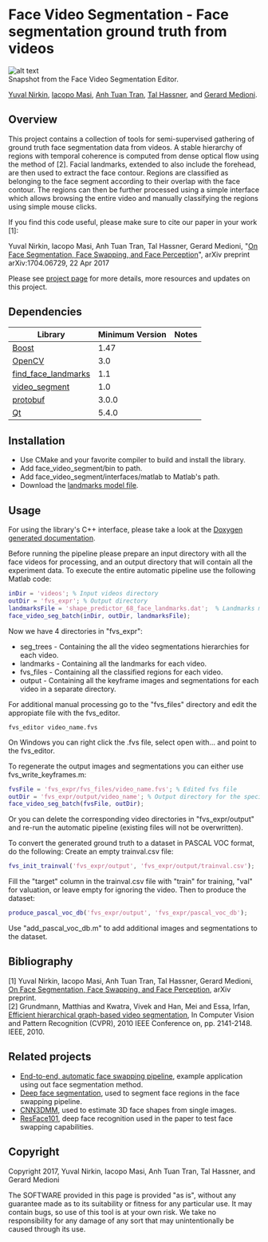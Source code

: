 # Face Video Segmentation - Face segmentation ground truth from videos
![alt text](https://yuvalnirkin.github.io/face_video_segment/images/snapshot.jpg "Snapshot")  
Snapshot from the Face Video Segmentation Editor.

[Yuval Nirkin](http://www.nirkin.com/), [Iacopo Masi](http://www-bcf.usc.edu/~iacopoma/), [Anh Tuan Tran](https://sites.google.com/site/anhttranusc/), [Tal Hassner](http://www.openu.ac.il/home/hassner/), and [Gerard Medioni](http://iris.usc.edu/people/medioni/index.html).

## Overview
This project contains a collection of tools for semi-supervised gathering of ground truth face segmentation data from videos. A stable hierarchy of regions with temporal coherence is computed from dense optical flow using the method of [2]. Facial landmarks, extended to also include the forehead, are then used to extract the face contour. Regions are classified as belonging to the face segment according to their overlap with the face contour. The regions can then be further processed using a simple interface which allows browsing the entire video and manually classifying the regions using simple mouse clicks.


If you find this code useful, please make sure to cite our paper in your work [1]:

Yuval Nirkin, Iacopo Masi, Anh Tuan Tran, Tal Hassner, Gerard Medioni, "[On Face Segmentation, Face Swapping, and Face Perception](https://arxiv.org/abs/1704.06729)", arXiv preprint arXiv:1704.06729, 22 Apr 2017

Please see [project page](http://www.openu.ac.il/home/hassner/projects/faceswap/) for more details, more resources and updates on this project.

## Dependencies
| Library                                                            | Minimum Version | Notes                                    |
|--------------------------------------------------------------------|-----------------|------------------------------------------|
| [Boost](http://www.boost.org/)                                     | 1.47            |                                          |
| [OpenCV](http://opencv.org/)                                       | 3.0             |                                          |
| [find_face_landmarks](https://github.com/YuvalNirkin/find_face_landmarks) | 1.1      |                                          |
| [video_segment](https://github.com/YuvalNirkin/video_segment)      | 1.0             |                                          |
| [protobuf](https://github.com/google/protobuf)                     | 3.0.0           |                                          |
| [Qt](https://www.qt.io/)                                           | 5.4.0           |                                          |

## Installation
- Use CMake and your favorite compiler to build and install the library.
- Add face_video_segment/bin to path.
- Add face_video_segment/interfaces/matlab to Matlab's path.
- Download the [landmarks model file](http://dlib.net/files/shape_predictor_68_face_landmarks.dat.bz2).

## Usage
For using the library's C++ interface, please take a look at the [Doxygen generated documentation](https://yuvalnirkin.github.io/face_video_segment/).

Before running the pipeline please prepare an input directory with all the face videos for processing, and an output directory that will contain all the experiment data.
To execute the entire automatic pipeline use the following Matlab code:
```Matlab
inDir = 'videos'; % Input videos directory
outDir = 'fvs_expr'; % Output directory
landmarksFile = 'shape_predictor_68_face_landmarks.dat';  % Landmarks model file
face_video_seg_batch(inDir, outDir, landmarksFile);
```

Now we have 4 directories in "fvs_expr":
- seg_trees - Containing the all the video segmentations hierarchies for each video.
- landmarks - Containing all the landmarks for each video.
- fvs_files - Containing all the classified regions for each video.
- output - Containing all the keyframe images and segmentations for each video in a separate directory.

For additional manual processing go to the "fvs_files" directory and edit the appropiate file with the fvs_editor.
```DOS .bat
fvs_editor video_name.fvs
```
On Windows you can right click the .fvs file, select open with... and point to the fvs_editor.

To regenerate the output images and segmentations you can either use fvs_write_keyframes.m:
```Matlab
fvsFile = 'fvs_expr/fvs_files/video_name.fvs'; % Edited fvs file
outDir = 'fvs_expr/output/video_name'; % Output directory for the specific video
face_video_seg_batch(fvsFile, outDir);
```
Or you can delete the corresponding video directories in "fvs_expr/output" and re-run the automatic pipeline (existing files will not be overwritten).

To convert the generated ground truth to a dataset in PASCAL VOC format, do the following:
Create an empty trainval.csv file:
```Matlab
fvs_init_trainval('fvs_expr/output', 'fvs_expr/output/trainval.csv');
```
Fill the "target" column in the trainval.csv file with "train" for training, "val" for valuation, or leave empty for ignoring the video.
Then to produce the dataset:
```Matlab
produce_pascal_voc_db('fvs_expr/output', 'fvs_expr/pascal_voc_db');
```
Use "add_pascal_voc_db.m" to add additional images and segmentations to the dataset.

## Bibliography
[1] Yuval Nirkin, Iacopo Masi, Anh Tuan Tran, Tal Hassner, Gerard Medioni, [On Face Segmentation, Face Swapping, and Face Perception](https://arxiv.org/pdf/1704.06729.pdf), arXiv preprint.  
[2] Grundmann, Matthias and Kwatra, Vivek and Han, Mei and Essa, Irfan, [Efficient hierarchical graph-based video segmentation](https://smartech.gatech.edu/bitstream/handle/1853/38305/cvpr2010_videosegmentation.pdf), In Computer Vision and Pattern Recognition (CVPR), 2010 IEEE Conference on, pp. 2141-2148. IEEE, 2010.

## Related projects
- [End-to-end, automatic face swapping pipeline](https://github.com/YuvalNirkin/face_swap), example application using out face segmentation method.
- [Deep face segmentation](https://github.com/YuvalNirkin/face_segmentation), used to segment face regions in the face swapping pipeline.
- [CNN3DMM](http://www.openu.ac.il/home/hassner/projects/CNN3DMM/), used to estimate 3D face shapes from single images.
- [ResFace101](http://www.openu.ac.il/home/hassner/projects/augmented_faces/), deep face recognition used in the paper to test face swapping capabilities. 

## Copyright
Copyright 2017, Yuval Nirkin, Iacopo Masi, Anh Tuan Tran, Tal Hassner, and Gerard Medioni 

The SOFTWARE provided in this page is provided "as is", without any guarantee made as to its suitability or fitness for any particular use. It may contain bugs, so use of this tool is at your own risk. We take no responsibility for any damage of any sort that may unintentionally be caused through its use.
